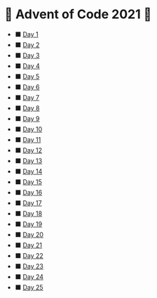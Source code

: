 # :christmas_tree: Advent of Code 2021 :christmas_tree:


* :black_large_square: [Day 1](https://github.com/savio-henrique/advent-of-code/2021/Day-1)
* :black_large_square: [Day 2](https://github.com/savio-henrique/advent-of-code/2021/Day-2)
* :black_large_square: [Day 3](https://github.com/savio-henrique/advent-of-code/2021/Day-3)
* :black_large_square: [Day 4](https://github.com/savio-henrique/advent-of-code/2021/Day-4)
* :black_large_square: [Day 5](https://github.com/savio-henrique/advent-of-code/2021/Day-5)
* :black_large_square: [Day 6](https://github.com/savio-henrique/advent-of-code/2021/Day-6)
* :black_large_square: [Day 7](https://github.com/savio-henrique/advent-of-code/2021/Day-7)
* :black_large_square: [Day 8](https://github.com/savio-henrique/advent-of-code/2021/Day-8)
* :black_large_square: [Day 9](https://github.com/savio-henrique/advent-of-code/2021/Day-9)
* :black_large_square: [Day 10](https://github.com/savio-henrique/advent-of-code/2021/Day-10)
* :black_large_square: [Day 11](https://github.com/savio-henrique/advent-of-code/2021/Day-11)
* :black_large_square: [Day 12](https://github.com/savio-henrique/advent-of-code/2021/Day-12)
* :black_large_square: [Day 13](https://github.com/savio-henrique/advent-of-code/2021/Day-13)
* :black_large_square: [Day 14](https://github.com/savio-henrique/advent-of-code/2021/Day-14)
* :black_large_square: [Day 15](https://github.com/savio-henrique/advent-of-code/2021/Day-15)
* :black_large_square: [Day 16](https://github.com/savio-henrique/advent-of-code/2021/Day-16)
* :black_large_square: [Day 17](https://github.com/savio-henrique/advent-of-code/2021/Day-17)
* :black_large_square: [Day 18](https://github.com/savio-henrique/advent-of-code/2021/Day-18)
* :black_large_square: [Day 19](https://github.com/savio-henrique/advent-of-code/2021/Day-19)
* :black_large_square: [Day 20](https://github.com/savio-henrique/advent-of-code/2021/Day-20)
* :black_large_square: [Day 21](https://github.com/savio-henrique/advent-of-code/2021/Day-21)
* :black_large_square: [Day 22](https://github.com/savio-henrique/advent-of-code/2021/Day-22)
* :black_large_square: [Day 23](https://github.com/savio-henrique/advent-of-code/2021/Day-23)
* :black_large_square: [Day 24](https://github.com/savio-henrique/advent-of-code/2021/Day-24)
* :black_large_square: [Day 25](https://github.com/savio-henrique/advent-of-code/2021/Day-25)

